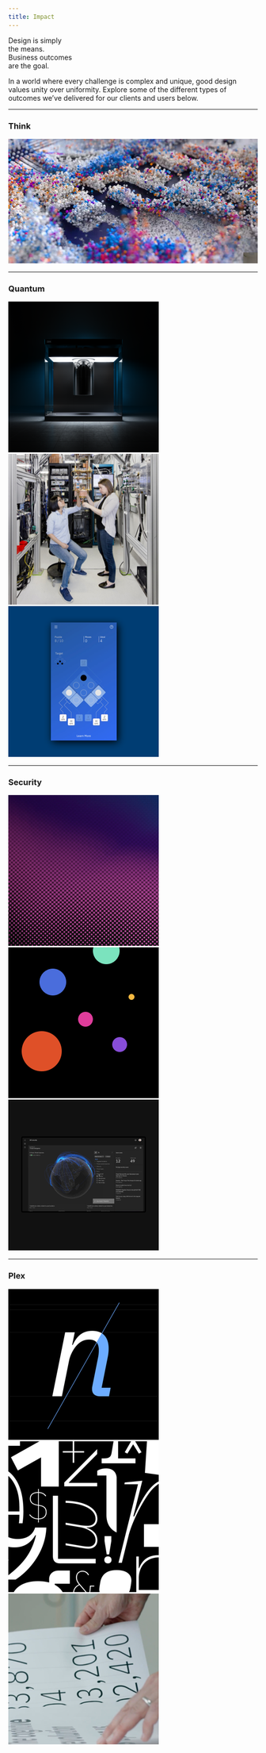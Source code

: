 ```yaml
---
title: Impact
---
```


<title-block>
Design is simply<br>
the means.<br>
<span>Business outcomes
<br>are the goal.</span>
</title-block>

<grid background="gray-10">
<column lg="8">

<p size="xl">In a world where every challenge is complex and unique, good design values unity over uniformity. Explore some of the different types of outcomes we’ve delivered for our clients and users below.</p>

<icon name="ArrowDown32"></icon>

</column>
</grid>

<grid background="gray-10">
<column lg="16">

<hr>

</column>
<column lg="4">

### Think

</column>

<column lg="12">

  <tile title="Business leaders, visionaries, and innovators unite for a singular experience" caption="impact/think" href="/impact/template/">
    <img src="images/Image_1.png" alt=""/>

  </tile>

</column>

</grid>
<grid background="gray-10">
<column lg="16">

<hr>

</column>
<column lg="4" md="4">

### Quantum

</column>

<column lg="4"  md="4">
  <tile title="IBM Q, System One" caption="impact/quantum" href="http://www.google.com">
    <img src="images/Image_2.png" alt="quantum computer"/>
  </tile>

</column>
<column lg="4"  md="4">

  <tile title="Glimpses of an actual quantum computer" caption="fossbytes" href="/impact/template/">
    <img src="images/Image_3.png" alt="two people examing quantum-ness"/>
  </tile>

</column>
<column lg="4" md="4">

  <tile title="This mobile app teaches quantum computing through a puzzle game" caption="thenextweb" href="/impact/template/">
    <img src="images/Image_4.png" alt="quantum puzzle game"/>
  </tile>

</column>
</grid>
<grid background="gray-10">
<column lg="16">

<hr>

</column>
<column lg="4">

### Security

</column>

<column lg="4" md="4">
  <tile title="Security Design at IBM" caption="impact/security" href="/impact/template/">
    <img src="images/Image_5.png" alt="Purple gradient"/>
  </tile>

</column>
<column lg="4" md="4">

  <tile title="Using data visualization to spot cyber threats" caption="quartz" href="/impact/template/">
    <img src="images/Image_6.png" alt="circles on a blackground"/>
  </tile>

</column>
<column lg="4" md="4">

  <tile title="X-Force Command takes their immersive cybersecurity training on the road" caption="nytimes" href="/impact/template/">
    <img src="images/Image_7.png" alt="xforce dashboard"/>
  </tile>

</column>
</grid>

<grid background="gray-10">
<column lg="16">

<hr>

</column>
<column lg="4">

### Plex

</column>

<column lg="4" md="4">
  <tile title="A typeface with a story" caption="impact/plex" href="/impact/template/">
    <img src="images/Image_8.png" alt="Plex"/>
  </tile>

</column>
<column lg="4" md="4">

  <tile title="Why a 2018 Typeface Design Competition judge voted for Plex" caption="tdc/news" href="/impact/template/">
    <img src="images/Image_9.png" alt="Random white glyphs on a black background"/>
  </tile>

</column>
<column lg="4" md="4">

  <tile title="The business case for our open source font" caption="source" href="/impact/template/">
    <img src="images/Image_10.png" alt="Mike looking at Plex on a table"/>
  </tile>

</column>
</grid>
